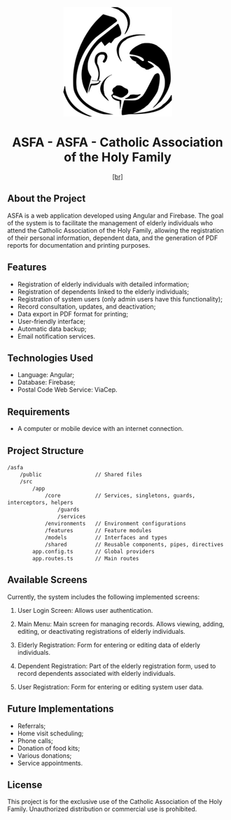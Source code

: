 <div align="center">
	<img src="./public/asfa-logo.png" alt="ASFA" widthwidth="250" height="250" />
	<h1>ASFA - ASFA - Catholic Association of the Holy Family</h1>
	<a href="./README.md">[br]</a>
</div>

## About the Project

ASFA is a web application developed using Angular and Firebase. The goal of the system is to facilitate the management of elderly individuals who attend the Catholic Association of the Holy Family, allowing the registration of their personal information, dependent data, and the generation of PDF reports for documentation and printing purposes.

## Features

- Registration of elderly individuals with detailed information;
- Registration of dependents linked to the elderly individuals;
- Registration of system users (only admin users have this functionality);
- Record consultation, updates, and deactivation;
- Data export in PDF format for printing;
- User-friendly interface;
- Automatic data backup;
- Email notification services.

## Technologies Used

- Language: Angular;
- Database: Firebase;
- Postal Code Web Service: ViaCep.

## Requirements

- A computer or mobile device with an internet connection.

## Project Structure

```
/asfa
    /public                 // Shared files
    /src
	    /app
		    /core           // Services, singletons, guards, interceptors, helpers
			    /guards
			    /services
	        /environments   // Environment configurations
		    /features       // Feature modules
		    /models         // Interfaces and types
		    /shared         // Reusable components, pipes, directives
        app.config.ts       // Global providers
        app.routes.ts       // Main routes
```

## Available Screens

Currently, the system includes the following implemented screens:

1. User Login Screen:
Allows user authentication.

2. Main Menu:
Main screen for managing records. Allows viewing, adding, editing, or deactivating registrations of elderly individuals.

3. Elderly Registration:
Form for entering or editing data of elderly individuals.

4. Dependent Registration:
Part of the elderly registration form, used to record dependents associated with elderly individuals.

5. User Registration:
Form for entering or editing system user data.

## Future Implementations

- Referrals;
- Home visit scheduling;
- Phone calls;
- Donation of food kits;
- Various donations;
- Service appointments.

## License

This project is for the exclusive use of the Catholic Association of the Holy Family. Unauthorized distribution or commercial use is prohibited.
